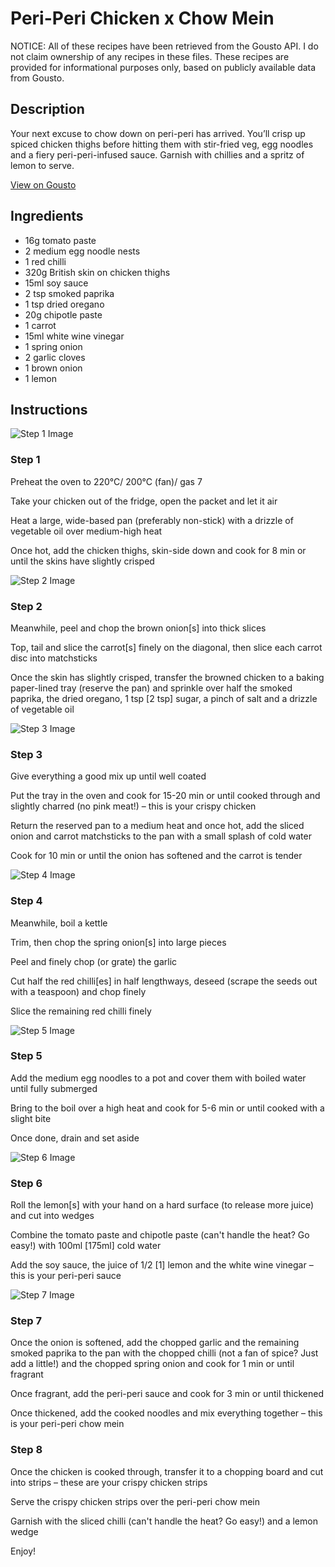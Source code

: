 # Peri-Peri Chicken x Chow Mein

NOTICE: All of these recipes have been retrieved from the Gousto API. I do not claim ownership of any recipes in these files. These recipes are provided for informational purposes only, based on publicly available data from Gousto.

## Description

Your next excuse to chow down on peri-peri has arrived. You’ll crisp up spiced chicken thighs before hitting them with stir-fried veg, egg noodles and a fiery peri-peri-infused sauce. Garnish with chillies and a spritz of lemon to serve. 


[View on Gousto](https://www.gousto.co.uk/recipes/cookbook/peri-peri-chicken-x-chow-mein)

## Ingredients

- 16g tomato paste
- 2 medium egg noodle nests
- 1 red chilli
- 320g British skin on chicken thighs
- 15ml soy sauce
- 2 tsp smoked paprika
- 1 tsp dried oregano
- 20g chipotle paste
- 1 carrot
- 15ml white wine vinegar
- 1 spring onion
- 2 garlic cloves
- 1 brown onion
- 1 lemon

## Instructions

![Step 1 Image](https://production-media.gousto.co.uk/cms/recipe-step-image/step-1-1661184835891-x200.jpg)

### Step 1

Preheat the oven to 220°C/ 200°C (fan)/ gas 7

Take your chicken out of the fridge, open the packet and let it air

Heat a large, wide-based pan (preferably non-stick) with a drizzle of vegetable oil over medium-high heat

Once hot, add the chicken thighs, skin-side down and cook for 8 min or until the skins have slightly crisped

![Step 2 Image](https://production-media.gousto.co.uk/cms/recipe-step-image/step-2-1661184842806-x200.jpg)

### Step 2

Meanwhile, peel and chop the brown onion<span class="text-danger">[s]</span> into thick slices

Top, tail and slice the carrot<span class="text-danger">[s]</span> finely on the diagonal, then slice each carrot disc into matchsticks

Once the skin has slightly crisped, transfer the browned chicken to a baking paper-lined tray (reserve the pan) and sprinkle over half the smoked paprika, the dried oregano, 1 tsp <span class="text-danger">[2 tsp] </span>sugar, a pinch of salt and a drizzle of vegetable oil

![Step 3 Image](https://production-media.gousto.co.uk/cms/recipe-step-image/step-3-1661184845728-x200.jpg)

### Step 3

Give everything a good mix up until well coated

Put the tray in the oven and cook for 15-20 min or until cooked through and slightly charred (no pink meat!) – this is your crispy chicken

Return the reserved pan to a medium heat and once hot, add the sliced onion and carrot matchsticks to the pan with a small splash of cold water

Cook for 10 min or until the onion has softened and the carrot is tender

![Step 4 Image](https://production-media.gousto.co.uk/cms/recipe-step-image/step-4-1661184848562-x200.jpg)

### Step 4

Meanwhile, boil a kettle

Trim, then chop the spring onion<span class="text-danger">[s]</span> into large pieces

Peel and finely chop (or grate) the garlic

Cut half the red chilli<span class="text-danger">[es]</span> in half lengthways, deseed (scrape the seeds out with a teaspoon) and chop finely

Slice the remaining red chilli finely

![Step 5 Image](https://production-media.gousto.co.uk/cms/recipe-step-image/step-5-1661184851473-x200.jpg)

### Step 5

Add the medium egg noodles to a pot and cover them with boiled water until fully submerged

Bring to the boil over a high heat and cook for 5-6 min or until cooked with a slight bite

Once done, drain and set aside

![Step 6 Image](https://production-media.gousto.co.uk/cms/recipe-step-image/step-6-1661184853958-x200.jpg)

### Step 6

Roll the lemon<span class="text-danger">[s]</span> with your hand on a hard surface (to release more juice) and cut into wedges

Combine the tomato paste and chipotle paste (can't handle the heat? Go easy!) with 100ml<span class="text-danger"> [175ml]</span> cold water

Add the soy sauce, the juice of 1/2 <span class="text-danger">[1]</span> lemon and the white wine vinegar – this is your peri-peri sauce

![Step 7 Image](https://production-media.gousto.co.uk/cms/recipe-step-image/step-7-1661184856601-x200.jpg)

### Step 7

Once the onion is softened, add the chopped garlic and the remaining smoked paprika to the pan with the chopped chilli (not a fan of spice? Just add a little!) and the chopped spring onion and cook for 1 min or until fragrant

Once fragrant, add the peri-peri sauce and cook for 3 min or until thickened

Once thickened, add the cooked noodles and mix everything together – this is your peri-peri chow mein

### Step 8

Once the chicken is cooked through, transfer it to a chopping board and cut into strips – these are your crispy chicken strips

Serve the crispy chicken strips over the peri-peri chow mein

Garnish with the sliced chilli (can't handle the heat? Go easy!) and a lemon wedge

Enjoy!

